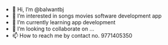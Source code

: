 - 👋 Hi, I’m @balwantbj
- 👀 I’m interested in songs movies software development app 
- 🌱 I’m currently learning app development
- 💞️ I’m looking to collaborate on ...
- 📫 How to reach me by contact no. 9771405350

<!---
balwantbj/balwantbj is a ✨ special ✨ repository because its `README.md` (this file) appears on your GitHub profile.
You can click the Preview link to take a look at your changes.
--->
